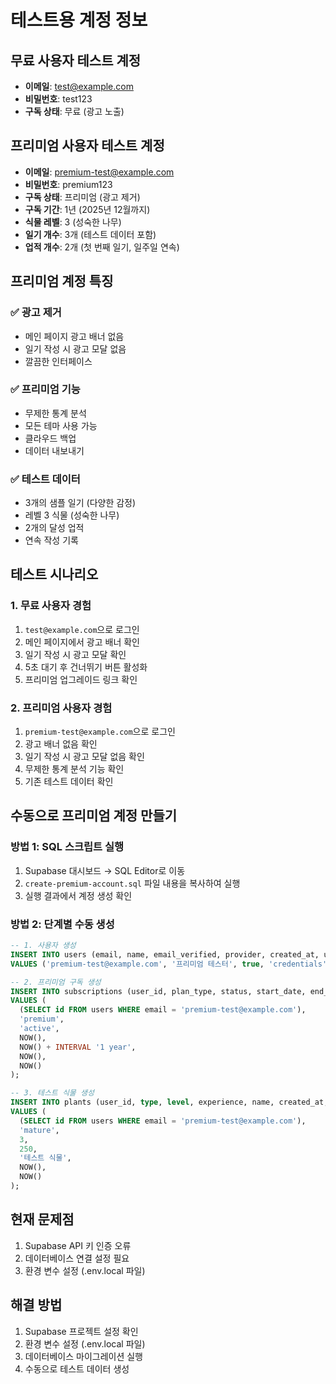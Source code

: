 # 테스트용 계정 정보

## 무료 사용자 테스트 계정

- **이메일**: test@example.com
- **비밀번호**: test123
- **구독 상태**: 무료 (광고 노출)

## 프리미엄 사용자 테스트 계정

- **이메일**: premium-test@example.com
- **비밀번호**: premium123
- **구독 상태**: 프리미엄 (광고 제거)
- **구독 기간**: 1년 (2025년 12월까지)
- **식물 레벨**: 3 (성숙한 나무)
- **일기 개수**: 3개 (테스트 데이터 포함)
- **업적 개수**: 2개 (첫 번째 일기, 일주일 연속)

## 프리미엄 계정 특징

### ✅ 광고 제거

- 메인 페이지 광고 배너 없음
- 일기 작성 시 광고 모달 없음
- 깔끔한 인터페이스

### ✅ 프리미엄 기능

- 무제한 통계 분석
- 모든 테마 사용 가능
- 클라우드 백업
- 데이터 내보내기

### ✅ 테스트 데이터

- 3개의 샘플 일기 (다양한 감정)
- 레벨 3 식물 (성숙한 나무)
- 2개의 달성 업적
- 연속 작성 기록

## 테스트 시나리오

### 1. 무료 사용자 경험

1. `test@example.com`으로 로그인
2. 메인 페이지에서 광고 배너 확인
3. 일기 작성 시 광고 모달 확인
4. 5초 대기 후 건너뛰기 버튼 활성화
5. 프리미엄 업그레이드 링크 확인

### 2. 프리미엄 사용자 경험

1. `premium-test@example.com`으로 로그인
2. 광고 배너 없음 확인
3. 일기 작성 시 광고 모달 없음 확인
4. 무제한 통계 분석 기능 확인
5. 기존 테스트 데이터 확인

## 수동으로 프리미엄 계정 만들기

### 방법 1: SQL 스크립트 실행

1. Supabase 대시보드 → SQL Editor로 이동
2. `create-premium-account.sql` 파일 내용을 복사하여 실행
3. 실행 결과에서 계정 생성 확인

### 방법 2: 단계별 수동 생성

```sql
-- 1. 사용자 생성
INSERT INTO users (email, name, email_verified, provider, created_at, updated_at)
VALUES ('premium-test@example.com', '프리미엄 테스터', true, 'credentials', NOW(), NOW());

-- 2. 프리미엄 구독 생성
INSERT INTO subscriptions (user_id, plan_type, status, start_date, end_date, created_at, updated_at)
VALUES (
  (SELECT id FROM users WHERE email = 'premium-test@example.com'),
  'premium',
  'active',
  NOW(),
  NOW() + INTERVAL '1 year',
  NOW(),
  NOW()
);

-- 3. 테스트 식물 생성
INSERT INTO plants (user_id, type, level, experience, name, created_at, updated_at)
VALUES (
  (SELECT id FROM users WHERE email = 'premium-test@example.com'),
  'mature',
  3,
  250,
  '테스트 식물',
  NOW(),
  NOW()
);
```

## 현재 문제점

1. Supabase API 키 인증 오류
2. 데이터베이스 연결 설정 필요
3. 환경 변수 설정 (.env.local 파일)

## 해결 방법

1. Supabase 프로젝트 설정 확인
2. 환경 변수 설정 (.env.local 파일)
3. 데이터베이스 마이그레이션 실행
4. 수동으로 테스트 데이터 생성
